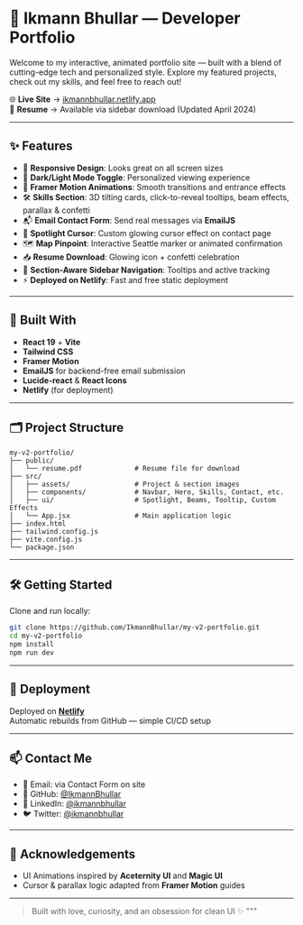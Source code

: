 # 🚀 Ikmann Bhullar — Developer Portfolio

Welcome to my interactive, animated portfolio site — built with a blend of cutting-edge tech and personalized style. Explore my featured projects, check out my skills, and feel free to reach out!

🌐 **Live Site** → [ikmannbhullar.netlify.app](https://ikmannbhullar.netlify.app)  
📄 **Resume** → Available via sidebar download (Updated April 2024)

---

## ✨ Features

- 🎯 **Responsive Design**: Looks great on all screen sizes
- 🌙 **Dark/Light Mode Toggle**: Personalized viewing experience
- 🎨 **Framer Motion Animations**: Smooth transitions and entrance effects
- 🛠️ **Skills Section**: 3D tilting cards, click-to-reveal tooltips, beam effects, parallax & confetti
- 📬 **Email Contact Form**: Send real messages via **EmailJS**
- 🧭 **Spotlight Cursor**: Custom glowing cursor effect on contact page
- 🗺️ **Map Pinpoint**: Interactive Seattle marker or animated confirmation
- 📥 **Resume Download**: Glowing icon + confetti celebration
- 🧠 **Section-Aware Sidebar Navigation**: Tooltips and active tracking
- ⚡ **Deployed on Netlify**: Fast and free static deployment

---

## 🧰 Built With

- **React 19** + **Vite**
- **Tailwind CSS**
- **Framer Motion**
- **EmailJS** for backend-free email submission
- **Lucide-react** & **React Icons**
- **Netlify** (for deployment)

---

## 🗂️ Project Structure

```
my-v2-portfolio/
├── public/
│   └── resume.pdf             # Resume file for download
├── src/
│   ├── assets/                # Project & section images
│   ├── components/            # Navbar, Hero, Skills, Contact, etc.
│   ├── ui/                    # Spotlight, Beams, Tooltip, Custom Effects
│   └── App.jsx                # Main application logic
├── index.html
├── tailwind.config.js
├── vite.config.js
└── package.json
```

---

## 🛠️ Getting Started

Clone and run locally:

```bash
git clone https://github.com/IkmannBhullar/my-v2-portfolio.git
cd my-v2-portfolio
npm install
npm run dev
```

---

## 🚀 Deployment

Deployed on **[Netlify](https://www.netlify.com/)**  
Automatic rebuilds from GitHub — simple CI/CD setup

---

## 📫 Contact Me

- 📧 Email: via Contact Form on site
- 🐙 GitHub: [@IkmannBhullar](https://github.com/IkmannBhullar)
- 🔗 LinkedIn: [@ikmannbhullar](https://linkedin.com/in/ikmannbhullar)
- 🐦 Twitter: [@ikmannbhullar](https://twitter.com/ikmannbhullar)

---

## 🎉 Acknowledgements

- UI Animations inspired by **Aceternity UI** and **Magic UI**
- Cursor & parallax logic adapted from **Framer Motion** guides

---

> Built with love, curiosity, and an obsession for clean UI ✨
"""
